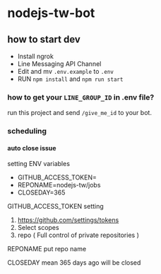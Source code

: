 # nodejs-tw-bot


## how to start dev 

- Install ngrok
- Line Messaging API Channel
- Edit and mv `.env.example` to `.env`
- RUN `npm install` and `npm run start`


### how to get your `LINE_GROUP_ID` in .env file?

run this project and send `/give_me_id` to your bot.

### scheduling
#### auto close issue

setting ENV variables
- GITHUB_ACCESS_TOKEN=
- REPONAME=nodejs-tw/jobs
- CLOSEDAY=365

GITHUB_ACCESS_TOKEN setting
1. https://github.com/settings/tokens
2. Select scopes
3. repo ( Full control of private repositories )

REPONAME put repo name

CLOSEDAY mean 365 days ago will be closed